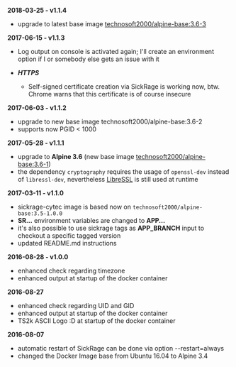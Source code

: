 **2018-03-25 - v1.1.4**

 * upgrade to latest base image [technosoft2000/alpine-base:3.6-3](https://hub.docker.com/r/technosoft2000/alpine-base/)

**2017-06-15 - v1.1.3**

 * Log output on console is activated again; I'll create an environment option if I or somebody else gets an issue with it 

 * **___HTTPS___**
   - Self-signed certificate creation via SickRage is working now, 
     btw. Chrome warns that this certificate is of course insecure

**2017-06-03 - v1.1.2**

 * upgrade to new base image technosoft2000/alpine-base:3.6-2
 * supports now PGID < 1000

**2017-05-28 - v1.1.1**

 * upgrade to __Alpine 3.6__ (new base image [technosoft2000/alpine-base:3.6-1](https://hub.docker.com/r/technosoft2000/alpine-base/))
 * the dependency ```cryptography``` requires the usage of ```openssl-dev``` instead of ```libressl-dev```, nevertheless [LibreSSL](https://www.libressl.org/) is still used at runtime

**2017-03-11 - v1.1.0**

 * sickrage-cytec image is based now on ```technosoft2000/alpine-base:3.5-1.0.0```
 * __SR...__ environment variables are changed to __APP...__
 * it's also possible to use sickrage tags as __APP_BRANCH__ input to checkout a specific tagged version
 * updated README.md instructions

**2016-08-28 - v1.0.0**

 * enhanced check regarding timezone
 * enhanced output at startup of the docker container

**2016-08-27**

 * enhanced check regarding UID and GID
 * enhanced output at startup of the docker container
 * TS2k ASCII Logo :D at startup of the docker container

**2016-08-07**

 * automatic restart of SickRage can be done via option --restart=always
 * changed the Docker Image base from Ubuntu 16.04 to Alpine 3.4